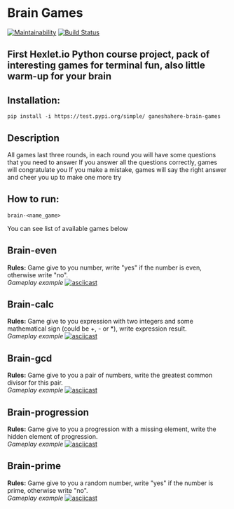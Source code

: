 # Brain Games #  
[![Maintainability](https://api.codeclimate.com/v1/badges/7bfe7172314b1aa605af/maintainability)](https://codeclimate.com/github/Ganeshahere/python-project-lvl1/maintainability)
[![Build Status](https://travis-ci.com/Ganeshahere/python-project-lvl1.svg?branch=master)](https://travis-ci.com/Ganeshahere/python-project-lvl1)
## First Hexlet.io Python course project, pack of interesting games for terminal fun, also little warm-up for your brain ##
## Installation: ##
    pip install -i https://test.pypi.org/simple/ ganeshahere-brain-games
## Description ##
All games last three rounds, in each round you will have some questions that you need to answer
If you answer all the questions correctly, games will congratulate you
If you make a mistake, games will say the right answer and cheer you up to make one more try
## How to run: ##
    brain-<name_game>
You can see list of available games below
## Brain-even ##
**Rules:** Game give to you number, write "yes" if the number is even, otherwise write "no".  
*Gameplay example*
[![asciicast](https://asciinema.org/a/1HFwchep6BP59HwOVjfgbK0gq.svg)](https://asciinema.org/a/1HFwchep6BP59HwOVjfgbK0gq)
## Brain-calc ##
**Rules:** Game give to you expression with two integers and some mathematical sign (could be +, - or *), write expression result.  
*Gameplay example*
[![asciicast](https://asciinema.org/a/l71hC33BJfHvDLXQhncQQkEo8.svg)](https://asciinema.org/a/l71hC33BJfHvDLXQhncQQkEo8)
## Brain-gcd ##
**Rules:** Game give to you a pair of numbers, write the greatest common divisor for this pair.  
*Gameplay example*
[![asciicast](https://asciinema.org/a/IjINH33KFSvjH8K8vK7sQp6Th.svg)](https://asciinema.org/a/IjINH33KFSvjH8K8vK7sQp6Th)
## Brain-progression ##
**Rules:** Game give to you a progression with a missing element, write the hidden element of progression.  
*Gameplay example*
[![asciicast](https://asciinema.org/a/jeNQ3rdlkQhV07F4DzHliPm14.svg)](https://asciinema.org/a/jeNQ3rdlkQhV07F4DzHliPm14)
## Brain-prime ##
**Rules:** Game give to you a random number, write "yes" if the number is prime, otherwise write "no".  
*Gameplay example*
[![asciicast](https://asciinema.org/a/z72GbGHbXSna7mYzq4rsb9SqO.svg)](https://asciinema.org/a/z72GbGHbXSna7mYzq4rsb9SqO)
